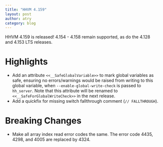 ```yaml
---
title: "HHVM 4.159"
layout: post
author: atry
category: blog
---
```


HHVM 4.159 is released! 4.154 -
4.158 remain supported, as do the 4.128 and 4.153 LTS releases.

# Highlights

- Add an attribute `<<__SafeGlobalVariable>>` to mark global variables as safe,
  ensuring no errors/warnings would be raised from writing to this global
  variable, when `--enable-global-write-check` is passed to `hh_server`. Note
  that this attribute will be renamed to `<<__SafeForGlobalWriteCheck>>` in the
  next release.
- Add a quickfix for missing switch fallthrough comment (`// FALLTHROUGH`).

# Breaking Changes

- Make all array index read error codes the same. The error code 4435, 4298, and
  4005 are replaced by 4324.

